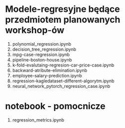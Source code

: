 # Modele-regresyjne będące przedmiotem planowanych workshop-ów

1. polynomial_regression.ipynb
2. decision_tree_regression.ipynb
3. mpg-case-regression.ipynb
4. pipeline-boston-house.ipynb
5. k-fold-evalutaing-regresion-car-price-case.ipynb
6. backward-atribute-elimination.ipynb
7. employee-salary-prediction.ipynb
8. regression-kagledataset-different-algorytm.ipynb
9. neural_network_pytorch_regression_case.ipynb

# notebook - pomocnicze 
1. regression_metrics.ipynb
